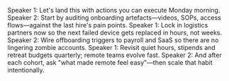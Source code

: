 Speaker 1: Let's land this with actions you can execute Monday morning.
Speaker 2: Start by auditing onboarding artefacts—videos, SOPs, access flows—against the last hire's pain points.
Speaker 1: Lock in logistics partners now so the next failed device gets replaced in hours, not weeks.
Speaker 2: Wire offboarding triggers to payroll and SaaS so there are no lingering zombie accounts.
Speaker 1: Revisit quiet hours, stipends and retreat budgets quarterly; remote teams evolve fast.
Speaker 2: And after each cohort, ask "what made remote feel easy"—then scale that habit intentionally.
